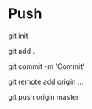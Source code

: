 # Push
git init

git add .

git commit -m 'Commit'

git remote add origin ...

git push origin master

